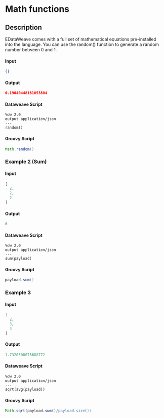 # Math functions

## Description

EDataWeave comes with a full set of mathematical equations pre-installed into the language. You can use the random() function to generate a random number between 0 and 1.

#### Input
``` json
{}
```
#### Output

``` json
0.19040448181053804
```

#### Dataweave Script

```
%dw 2.0
output application/json
---
random()
```

#### Groovy Script
``` groovy
Math.random()
```

### Example 2 (Sum)

#### Input
``` javascript
[
  2,
  2,
  2
]
```
#### Output

``` javascript
6
```

#### Dataweave Script

```
%dw 2.0
output application/json
---
sum(payload)
```

#### Groovy Script
``` groovy
payload.sum()
```

### Example 3

#### Input
``` javascript
[
  2,
  3,
  4
]
```
#### Output

``` javascript
1.7320508075688772
```

#### Dataweave Script

```
%dw 2.0
output application/json
---
sqrt(avg(payload))
```

#### Groovy Script
``` groovy
Math.sqrt(payload.sum()/payload.size())
```